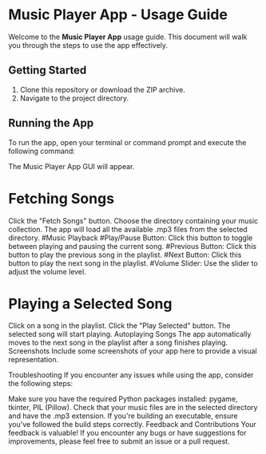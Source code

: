 # Music Player App - Usage Guide

Welcome to the **Music Player App** usage guide. This document will walk you through the steps to use the app effectively.

## Getting Started

1. Clone this repository or download the ZIP archive.
2. Navigate to the project directory.

## Running the App

To run the app, open your terminal or command prompt and execute the following command:


The Music Player App GUI will appear.

# Fetching Songs
Click the "Fetch Songs" button.
Choose the directory containing your music collection.
The app will load all the available .mp3 files from the selected directory.
#Music Playback
#Play/Pause Button: 
Click this button to toggle between playing and pausing the current song.
#Previous Button:
Click this button to play the previous song in the playlist.
#Next Button: 
Click this button to play the next song in the playlist.
#Volume Slider:
Use the slider to adjust the volume level.
# Playing a Selected Song
Click on a song in the playlist.
Click the "Play Selected" button.
The selected song will start playing.
Autoplaying Songs
The app automatically moves to the next song in the playlist after a song finishes playing.
Screenshots
Include some screenshots of your app here to provide a visual representation.

Troubleshooting
If you encounter any issues while using the app, consider the following steps:

Make sure you have the required Python packages installed: pygame, tkinter, PIL (Pillow).
Check that your music files are in the selected directory and have the .mp3 extension.
If you're building an executable, ensure you've followed the build steps correctly.
Feedback and Contributions
Your feedback is valuable! If you encounter any bugs or have suggestions for improvements, please feel free to submit an issue or a pull request.
